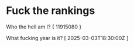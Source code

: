 # Fuck the rankings

Who the hell am I?
{ 11915080 }

What fucking year is it?
[ 2025-03-03T18:30:00Z ]
